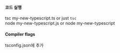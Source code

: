 #### 코드 실행
tsc my-new-typescript.ts or just `tsc`  
node my-new-typescript.js or node my-new-typescript  


#### Compiler flags
tsconfig.json에 추가